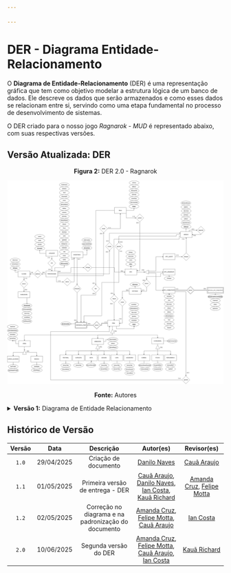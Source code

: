 ```yaml
---

---
```



# DER - Diagrama Entidade-Relacionamento

O **Diagrama de Entidade-Relacionamento** (DER) é uma representação gráfica que tem como objetivo modelar a estrutura lógica de um banco de dados. Ele descreve os dados que serão armazenados e como esses dados se relacionam entre si, servindo como uma etapa fundamental no processo de desenvolvimento de sistemas. 

O DER criado para o nosso jogo *Ragnarok - MUD* é representado abaixo, com suas respectivas versões.

## Versão Atualizada: DER

<p align="center" font-size="14">
    <strong>Figura 2:</strong> DER 2.0 - Ragnarok
</p>


![Versão Final do DER](../../static/img/versao2-DER.drawio.png)

<p align="center" font-size="14">
    <strong>Fonte:</strong> Autores
</p>


<details>

<summary> 
    <b>Versão 1:</b>
    Diagrama de Entidade Relacionamento
</summary>

<p align="center" font-size="14">
    <strong>Figura 1:</strong> DER 1.0 - Ragnarok
</p>


<center>

![Diagrama de Entidade Relacionamento](../../static/img/ragnarok.drawio.png)

</center>

<p align="center" font-size="14">
    <strong>Fonte:</strong> Autores
</p>

</details>

## Histórico de Versão

|  Versão  |     Data     | Descrição | Autor(es) | Revisor(es) |
| :------: | :----------: | :-----------: | :---------: | :---------: |
| `1.0` | 29/04/2025 | Criação de documento | [Danilo Naves](https://github.com/DaniloNavesS) | [Cauã Araujo](https://github.com/caua08) |
| `1.1` | 01/05/2025 | Primeira versão de entrega - DER | [Cauã Araujo](https://github.com/caua08), [Danilo Naves](https://github.com/DaniloNavesS), [Ian Costa](https://github.com/iancostag),  [Kauã Richard](https://github.com/rich4rd1)| [Amanda Cruz](https://github.com/mandicrz), [Felipe Motta](https://github.com/M0tt1nh4) |
| `1.2` | 02/05/2025 | Correção no diagrama e na padronização do documento | [Amanda Cruz](https://github.com/mandicrz), [Felipe Motta](https://github.com/M0tt1nh4), [Cauã Araujo](https://github.com/caua08) | [Ian Costa](https://github.com/iancostag) |
| `2.0` | 10/06/2025 | Segunda versão do DER | [Amanda Cruz](https://github.com/mandicrz), [Felipe Motta](https://github.com/M0tt1nh4), [Cauã Araujo](https://github.com/caua08), [Ian Costa](https://github.com/iancostag) | [Kauã Richard](https://github.com/rich4rd1) |

